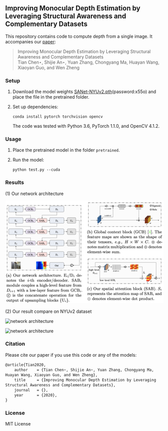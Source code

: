 ## Improving Monocular Depth Estimation by Leveraging Structural Awareness and Complementary Datasets

This repository contains code to compute depth from a single image. It accompanies our [paper](https://arxiv.org/pdf/2007.11256.pdf):

>Improving Monocular Depth Estimation by Leveraging Structural Awareness and Complementary Datasets  
Tian Chen⋆, Shijie An⋆, Yuan Zhang, Chongyang Ma, Huayan Wang, Xiaoyan Guo, and Wen Zheng


### Setup 

1) Download the model weights [SANet-NYUv2.pth](https://pan.baidu.com/s/1bh0TyXuZoesiTxuxzMn5iA)(password:x55o) and place the
file in the pretrained folder.

2) Set up dependencies: 

    ```shell
    conda install pytorch torchvision opencv
    ```

   The code was tested with Python 3.6, PyTorch 1.1.0, and OpenCV 4.1.2.

    
### Usage

1) Place the pretrained model in the folder `pretrained`.

2) Run the model:

    ```shell
    python test.py --cuda
    ```

### Results

(1) Our network architecture

![network architecture](./imgs/architecture.png)

(2) Our result compare on NYUv2 dataset

![network architecture](./imgs/table)

![network architecture](./imgs/results)

### Citation

Please cite our paper if you use this code or any of the models:
```
@article{Tian2020,
	author    = {Tian Chen⋆, Shijie An⋆, Yuan Zhang, Chongyang Ma, Huayan Wang, Xiaoyan Guo, and Wen Zheng},
	title     = {Improving Monocular Depth Estimation by Leveraging Structural Awareness and Complementary Datasets},
	journal   = {},
	year      = {2020},
}
```


### License 

MIT License 

